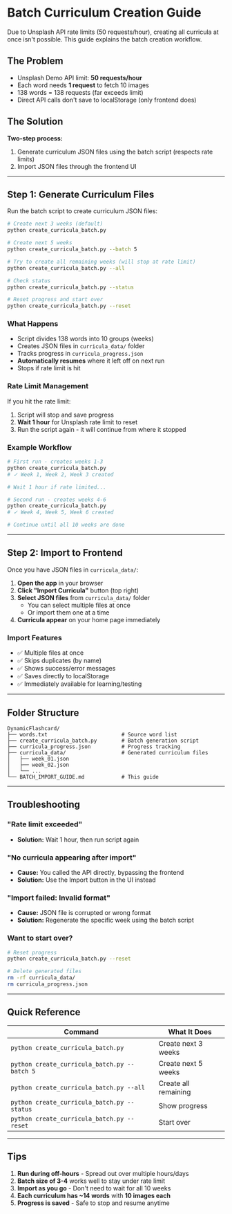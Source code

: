 # Batch Curriculum Creation Guide

Due to Unsplash API rate limits (50 requests/hour), creating all curricula at once isn't possible. This guide explains the batch creation workflow.

## The Problem

- Unsplash Demo API limit: **50 requests/hour**
- Each word needs **1 request** to fetch 10 images
- 138 words = 138 requests (far exceeds limit)
- Direct API calls don't save to localStorage (only frontend does)

## The Solution

**Two-step process:**
1. Generate curriculum JSON files using the batch script (respects rate limits)
2. Import JSON files through the frontend UI

---

## Step 1: Generate Curriculum Files

Run the batch script to create curriculum JSON files:

```bash
# Create next 3 weeks (default)
python create_curricula_batch.py

# Create next 5 weeks
python create_curricula_batch.py --batch 5

# Try to create all remaining weeks (will stop at rate limit)
python create_curricula_batch.py --all

# Check status
python create_curricula_batch.py --status

# Reset progress and start over
python create_curricula_batch.py --reset
```

### What Happens

- Script divides 138 words into 10 groups (weeks)
- Creates JSON files in `curricula_data/` folder
- Tracks progress in `curricula_progress.json`
- **Automatically resumes** where it left off on next run
- Stops if rate limit is hit

### Rate Limit Management

If you hit the rate limit:
1. Script will stop and save progress
2. **Wait 1 hour** for Unsplash rate limit to reset
3. Run the script again - it will continue from where it stopped

### Example Workflow

```bash
# First run - creates weeks 1-3
python create_curricula_batch.py
# ✓ Week 1, Week 2, Week 3 created

# Wait 1 hour if rate limited...

# Second run - creates weeks 4-6
python create_curricula_batch.py
# ✓ Week 4, Week 5, Week 6 created

# Continue until all 10 weeks are done
```

---

## Step 2: Import to Frontend

Once you have JSON files in `curricula_data/`:

1. **Open the app** in your browser
2. **Click "Import Curricula"** button (top right)
3. **Select JSON files** from `curricula_data/` folder
   - You can select multiple files at once
   - Or import them one at a time
4. **Curricula appear** on your home page immediately

### Import Features

- ✅ Multiple files at once
- ✅ Skips duplicates (by name)
- ✅ Shows success/error messages
- ✅ Saves directly to localStorage
- ✅ Immediately available for learning/testing

---

## Folder Structure

```
DynamicFlashcard/
├── words.txt                        # Source word list
├── create_curricula_batch.py        # Batch generation script
├── curricula_progress.json          # Progress tracking
├── curricula_data/                  # Generated curriculum files
│   ├── week_01.json
│   ├── week_02.json
│   └── ...
└── BATCH_IMPORT_GUIDE.md            # This guide
```

---

## Troubleshooting

### "Rate limit exceeded"
- **Solution:** Wait 1 hour, then run script again

### "No curricula appearing after import"
- **Cause:** You called the API directly, bypassing the frontend
- **Solution:** Use the Import button in the UI instead

### "Import failed: Invalid format"
- **Cause:** JSON file is corrupted or wrong format
- **Solution:** Regenerate the specific week using the batch script

### Want to start over?
```bash
# Reset progress
python create_curricula_batch.py --reset

# Delete generated files
rm -rf curricula_data/
rm curricula_progress.json
```

---

## Quick Reference

| Command | What It Does |
|---------|-------------|
| `python create_curricula_batch.py` | Create next 3 weeks |
| `python create_curricula_batch.py --batch 5` | Create next 5 weeks |
| `python create_curricula_batch.py --all` | Create all remaining |
| `python create_curricula_batch.py --status` | Show progress |
| `python create_curricula_batch.py --reset` | Start over |

---

## Tips

1. **Run during off-hours** - Spread out over multiple hours/days
2. **Batch size of 3-4** works well to stay under rate limit
3. **Import as you go** - Don't need to wait for all 10 weeks
4. **Each curriculum has ~14 words** with **10 images each**
5. **Progress is saved** - Safe to stop and resume anytime

